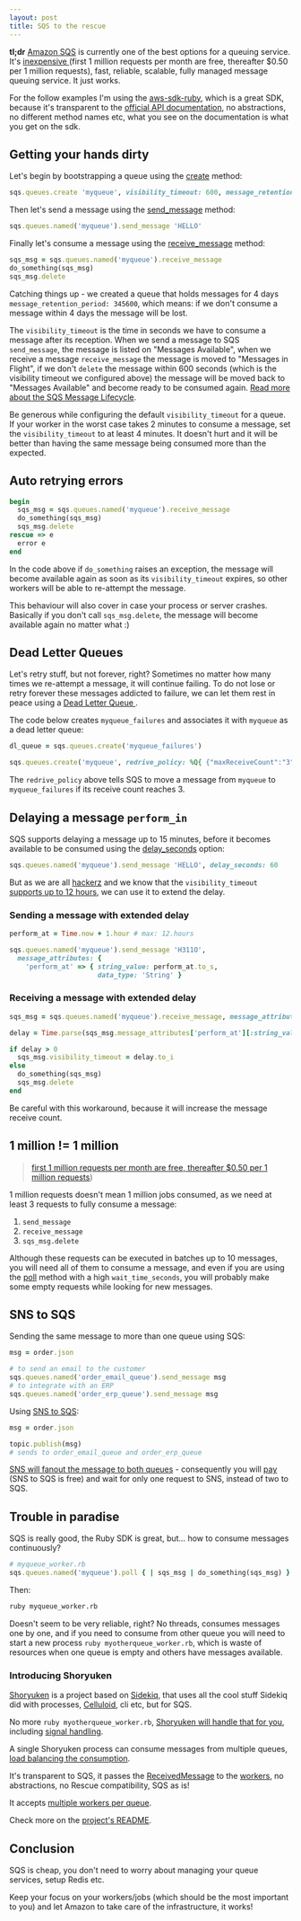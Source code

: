 ```yaml
---
layout: post
title: SQS to the rescue
---
```


**tl;dr** [Amazon SQS](https://aws.amazon.com/sqs/) is currently one of the best options for a queuing service. It's [inexpensive
](https://aws.amazon.com/sqs/pricing/) (first 1 million requests per month are free, thereafter $0.50 per 1 million requests), fast, reliable, scalable, fully managed message queuing service.  It just works.


For the follow examples I'm using the [aws-sdk-ruby](https://github.com/aws/aws-sdk-ruby), which is a great SDK, because it's transparent to the [official API documentation](http://docs.aws.amazon.com/AWSSimpleQueueService/latest/SQSDeveloperGuide/Welcome.html), no abstractions, no different method names etc, what you see on the documentation is what you get on the sdk.

## Getting your hands dirty

Let's begin by bootstrapping a queue using the [create](http://docs.aws.amazon.com/AWSRubySDK/latest/AWS/SQS/QueueCollection.html#create-instance_method) method:

```ruby
sqs.queues.create 'myqueue', visibility_timeout: 600, message_retention_period: 345600
```

Then let's send a message using the [send_message](http://docs.aws.amazon.com/AWSRubySDK/latest/AWS/SQS/Queue.html#send_message-instance_method) method:

```ruby
sqs.queues.named('myqueue').send_message 'HELLO'
```

Finally let's consume a message using the [receive_message](http://docs.aws.amazon.com/AWSRubySDK/latest/AWS/SQS/Queue.html#receive_message-instance_method) method:

```ruby
sqs_msg = sqs.queues.named('myqueue').receive_message
do_something(sqs_msg)
sqs_msg.delete
```

Catching things up - we created a queue that holds messages for 4 days `message_retention_period: 345600`, which means: if we don't consume a message within 4 days the message will be lost.

The `visibility_timeout` is the time in seconds we have to consume a message after its reception. When we send a message to SQS `send_message`, the message is listed on "Messages Available", when we receive a message `receive_message` the message is moved to "Messages in Flight", if we don't `delete` the message within 600 seconds (which is the visibility timeout we configured above) the message will be moved back to "Messages Available" and become ready to be consumed again. [Read more about the SQS Message Lifecycle](https://aws.amazon.com/sqs/details/#Amazon_SQS_Message_Lifecycle).

Be generous while configuring the default `visibility_timeout` for a queue. If your worker in the worst case takes 2 minutes to consume a message, set the `visibility_timeout` to at least 4 minutes. It doesn't hurt and it will be better than having the same message being consumed more than the expected.

## Auto retrying errors

```ruby
begin
  sqs_msg = sqs.queues.named('myqueue').receive_message
  do_something(sqs_msg)
  sqs_msg.delete
rescue => e
  error e
end
```

In the code above if `do_something` raises an exception, the message will become available again as soon as its `visibility_timeout` expires, so other workers will be able to re-attempt the message.

This behaviour will also cover in case your process or server crashes. Basically if you don't call `sqs_msg.delete`, the message will become available again no matter what :)

## Dead Letter Queues

Let's retry stuff, but not forever, right? Sometimes no matter how many times we re-attempt a message, it will continue failing. To do not lose or retry forever these messages addicted to failure, we can let them rest in peace using a [Dead Letter Queue
](http://docs.aws.amazon.com/AWSSimpleQueueService/latest/SQSDeveloperGuide/SQSDeadLetterQueue.html).

The code below creates `myqueue_failures` and associates it with `myqueue` as a dead letter queue:

```ruby
dl_queue = sqs.queues.create('myqueue_failures')

sqs.queues.create('myqueue', redrive_policy: %Q{ {"maxReceiveCount":"3", "deadLetterTargetArn":"#{dl_queue.arn}"}" })
```

The `redrive_policy` above tells SQS to move a message from `myqueue` to `myqueue_failures` if its receive count reaches 3.


## Delaying a message `perform_in`

SQS supports delaying a message up to 15 minutes, before it becomes available to be consumed using the  [delay_seconds](http://docs.aws.amazon.com/AWSRubySDK/latest/AWS/SQS/Queue.html#send_message-instance_method) option:

```ruby
sqs.queues.named('myqueue').send_message 'HELLO', delay_seconds: 60
```

But as we are all [hackerz](http://www.imdb.com/title/tt0113243/) and we know that the `visibility_timeout` [supports up to 12 hours](http://docs.aws.amazon.com/AWSSimpleQueueService/latest/APIReference/API_ChangeMessageVisibility.html), we can use it to extend the delay.

### Sending a message with extended delay

```ruby
perform_at = Time.now + 1.hour # max: 12.hours

sqs.queues.named('myqueue').send_message 'H311O', 
  message_attributes: { 
    'perform_at' => { string_value: perform_at.to_s, 
                      data_type: 'String' }
```

### Receiving a message with extended delay

```ruby
sqs_msg = sqs.queues.named('myqueue').receive_message, message_attribute_names: ['perform_at']

delay = Time.parse(sqs_msg.message_attributes['perform_at'][:string_value]) - Time.now

if delay > 0
  sqs_msg.visibility_timeout = delay.to_i
else
  do_something(sqs_msg)
  sqs_msg.delete
end
```

Be careful with this workaround, because it will increase the message receive count.

## 1 million != 1 million

> [first 1 million requests per month are free, thereafter $0.50 per 1 million requests](https://aws.amazon.com/sqs/pricing/))

1 million requests doesn't mean 1 million jobs consumed, as we need at least 3 requests to fully consume a message:

1. `send_message`
2. `receive_message`
3. `sqs_msg.delete`

Although these requests can be executed in batches up to 10 messages, you will need all of them to consume a message, and even if you are using the [poll](http://docs.aws.amazon.com/AWSRubySDK/latest/AWS/SQS/Queue.html#poll-instance_method) method with a high `wait_time_seconds`, you will probably make some empty requests while looking for new messages. 

## SNS to SQS

Sending the same message to more than one queue using SQS:

```ruby
msg = order.json

# to send an email to the customer
sqs.queues.named('order_email_queue').send_message msg
# to integrate with an ERP
sqs.queues.named('order_erp_queue').send_message msg
```

Using [SNS to SQS](http://docs.aws.amazon.com/sns/latest/dg/SendMessageToSQS.html):

```ruby
msg = order.json

topic.publish(msg)
# sends to order_email_queue and order_erp_queue
```

[SNS will fanout the message to both queues](http://docs.aws.amazon.com/sns/latest/dg/SNS_Scenarios.html) - consequently you will [pay](https://aws.amazon.com/sns/pricing/) (SNS to SQS is free) and wait for only one request to SNS, instead of two to SQS.

## Trouble in paradise

SQS is really good, the Ruby SDK is great, but… how to consume messages continuously?

```ruby
# myqueue_worker.rb
sqs.queues.named('myqueue').poll { | sqs_msg | do_something(sqs_msg) }
```

Then:

```bash
ruby myqueue_worker.rb
```

Doesn't seem to be very reliable, right? No threads, consumes messages one by one, and if you need to consume from other queue you will need to start a new process `ruby myotherqueue_worker.rb`, which is waste of resources when one queue is empty and others have messages available.

### Introducing Shoryuken

[Shoryuken](https://github.com/phstc/shoryuken) is a project based on [Sidekiq](https://github.com/mperham/sidekiq), that uses all the cool stuff Sidekiq did with processes, [Celluloid](https://github.com/celluloid/celluloid), cli etc, but for SQS.

No more `ruby myotherqueue_worker.rb`, [Shoryuken will handle that for you](https://github.com/phstc/shoryuken#start-shoryuken), including [signal handling](https://github.com/phstc/shoryuken/wiki/Signals).

A single Shoryuken process can consume messages from multiple queues, [load balancing the consumption](https://github.com/phstc/shoryuken#load-balancing). 

It's transparent to SQS, it passes the [ReceivedMessage](docs.aws.amazon.com/AWSRubySDK/latest/AWS/SQS/ReceivedMessage.html) to the [workers](https://github.com/phstc/shoryuken#worker-class), no abstractions, no Rescue compatibility, SQS as is!

It accepts [multiple workers per queue](https://github.com/phstc/shoryuken/wiki/Sending-a-message#multiple-workers-for-the-same-queue).

Check more on the [project's README](https://github.com/phstc/shoryuken).

## Conclusion

SQS is cheap, you don't need to worry about managing your queue services, setup Redis etc. 

Keep your focus on your workers/jobs (which should be the most important to you) and let Amazon to take care of the infrastructure, it works!